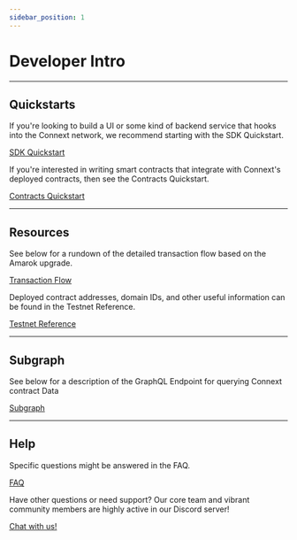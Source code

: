 ```yaml
---
sidebar_position: 1
---
```


# Developer Intro

---

## Quickstarts

If you're looking to build a UI or some kind of backend service that hooks into the Connext network, we recommend starting with the SDK Quickstart.

[SDK Quickstart](./sdk/sdk-quickstart)

If you're interested in writing smart contracts that integrate with Connext's deployed contracts, then see the Contracts Quickstart.

[Contracts Quickstart](./contracts/contracts-quickstart)

---
## Resources

See below for a rundown of the detailed transaction flow based on the Amarok upgrade.

[Transaction Flow](../basics/howitworks)

Deployed contract addresses, domain IDs, and other useful information can be found in the Testnet Reference.

[Testnet Reference](./testing-against-testnet)

---

## Subgraph

See below for a description of the GraphQL Endpoint for querying Connext contract Data

[Subgraph](./subgraph/SubgraphData)

---
## Help

Specific questions might be answered in the FAQ.

[FAQ](../faq)

Have other questions or need support? Our core team and vibrant community members are highly active in our Discord server!

[Chat with us!](https://chat.connext.network)
